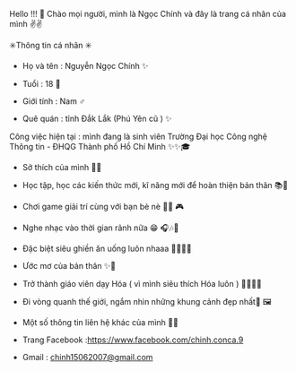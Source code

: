 Hello !!! 👋
Chào mọi người, mình là Ngọc Chính và đây là trang cá nhân của mình ✌✌

✳️Thông tin cá nhân ✳️
- Họ và tên : Nguyễn Ngọc Chính ✨

- Tuổi : 18 📌
- Giới tính : Nam ♂️

- Quê quán : tỉnh Đắk Lắk (Phú Yên cũ ) ✨

Công việc hiện tại : mình đang là sinh viên Trường Đại học Công nghệ Thông tin - ĐHQG Thành phố Hồ Chí Minh ✨✨🎓

- Sở thích của mình 🎐🎐

+ Học tập, học các kiến thức mới, kĩ năng mới để hoàn thiện bản thân 📚📖

+ Chơi game giải trí cùng với bạn bè nè
🙆‍♂️ 🎮

+ Nghe nhạc vào thời gian rãnh nữa 😁 🎧🎶📀

+ Đặc biệt siêu ghiền ăn uống luôn nhaaa 🍔🍮🍜🍵

- Ước mơ của bản thân ✨🚀

+ Trở thành giáo viên dạy Hóa ( vì mình siêu thích Hóa luôn ) 👨‍🏫🫰🥰

+ Đi vòng quanh thế giới, ngắm nhìn những khung cảnh đẹp nhất🎇 🖼️

- Một số thông tin liên hệ khác của mình 🍭🧨
+ Trang Facebook :https://www.facebook.com/chinh.conca.9

+ Gmail : chinh15062007@gmail.com
